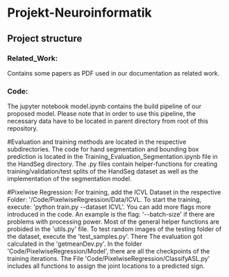 # Projekt-Neuroinformatik

## Project structure
### Related_Work:
Contains some papers as PDF used in our documentation as related work.

### Code:
The jupyter notebook model.ipynb contains the build pipeline of our proposed model. Please note that in order to use this pipeline,
the necessary data have to be located in parent directory from root of this repository.

#Evaluation and training methods are located in the respective subdirectories.
The code for hand segmentation and bounding box prediction is located in the Training_Evaluation_Segmentation.ipynb file in the HandSeg directory.
The .py files contain helper-functions for creating training/validation/test splits of the HandSeg dataset as well as the implementation of the segmentation model.

#Pixelwise Regression: 
For training, add the ICVL Dataset in the respective Folder: '/Code/PixelwiseRegression/Data/ICVL. To start the training, execute: 'python train.py --dataset ICVL'. You can add more flags more introduced in the code. An example is the flag: '--batch-size' if there are problems with processing power. Most of the general helper functions are probided in the 'utils.py' file. To test random images of the testing folder of the dataset, execute the 'test_samples.py'. There 
The evaluation got calculated in the 'getmeanDev.py'.
In the folder 'Code/PixelwiseRegression/Model', there are all the checkpoints of the training iterations.
The File 'Code/PixelwiseRegression/ClassifyASL.py' includes all functions to assign the joint locations to a predicted sign.
